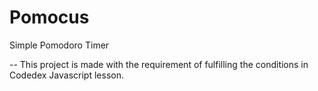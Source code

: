 # Pomocus
Simple Pomodoro Timer

-- This project is made with the requirement of fulfilling the conditions in Codedex Javascript lesson. 
